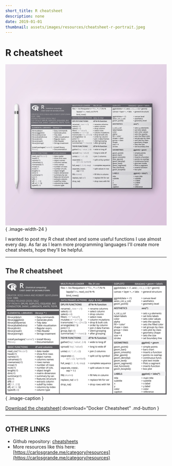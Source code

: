 ```yaml
---
short_title: R cheatsheet
description: none
date: 2019-01-01
thumbnail: assets/images/resources/cheatsheet-r-portrait.jpeg
---
```


# R cheatsheet

![My R cheat sheet](../../assets/images/resources/cheatsheet-r-portrait.jpeg){ .image-width-24 }

I wanted to post my R cheat sheet and some useful functions I use almost every day. As far as I learn more programming languages I'll create more cheat sheets, hope they'll be helpful.

---

## The R cheatsheet

![My R cheatsheet](../../assets/images/resources/cheatsheet-r.png){ .image-caption }

[Download the cheatsheet](../../assets/docs/cheatsheet-r.pdf){:download="Docker Cheatsheet" .md-button }

---

## OTHER LINKS

- Github repository: [cheatsheets](https://github.com/charlstown/CodeCheatsheets)
- More resources like this here: [https://carlosgrande.me/category/resources](https://carlosgrande.me/category/resources)
